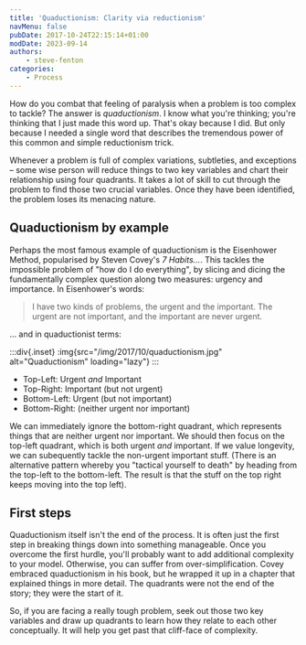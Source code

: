 ```yaml
---
title: 'Quaductionism: Clarity via reductionism'
navMenu: false
pubDate: 2017-10-24T22:15:14+01:00
modDate: 2023-09-14
authors:
    - steve-fenton
categories:
    - Process
---
```


How do you combat that feeling of paralysis when a problem is too complex to tackle? The answer is *quaductionism*. I know what you're thinking; you're thinking that I just made this word up. That's okay because I did. But only because I needed a single word that describes the tremendous power of this common and simple reductionism trick.

Whenever a problem is full of complex variations, subtleties, and exceptions – some wise person will reduce things to two key variables and chart their relationship using four quadrants. It takes a lot of skill to cut through the problem to find those two crucial variables. Once they have been identified, the problem loses its menacing nature.

## Quaductionism by example

Perhaps the most famous example of quaductionism is the Eisenhower Method, popularised by Steven Covey's *7 Habits…*. This tackles the impossible problem of "how do I do everything", by slicing and dicing the fundamentally complex question along two measures: urgency and importance. In Eisenhower's words:

> I have two kinds of problems, the urgent and the important. The urgent are not important, and the important are never urgent.

… and in quaductionist terms:

:::div{.inset}
:img{src="/img/2017/10/quaductionism.jpg" alt="Quaductionism" loading="lazy"}
:::

- Top-Left: Urgent *and* Important
- Top-Right: Important (but not urgent)
- Bottom-Left: Urgent (but not important)
- Bottom-Right: (neither urgent nor important)

We can immediately ignore the bottom-right quadrant, which represents things that are neither urgent nor important. We should then focus on the top-left quadrant, which is both urgent *and* important. If we value longevity, we can subequently tackle the non-urgent important stuff. (There is an alternative pattern whereby you "tactical yourself to death" by heading from the top-left to the bottom-left. The result is that the stuff on the top right keeps moving into the top left).

## First steps

Quaductionism itself isn't the end of the process. It is often just the first step in breaking things down into something manageable. Once you overcome the first hurdle, you'll probably want to add additional complexity to your model. Otherwise, you can suffer from over-simplification. Covey embraced quaductionism in his book, but he wrapped it up in a chapter that explained things in more detail. The quadrants were not the end of the story; they were the start of it.

So, if you are facing a really tough problem, seek out those two key variables and draw up quadrants to learn how they relate to each other conceptually. It will help you get past that cliff-face of complexity.
